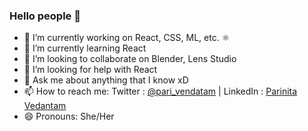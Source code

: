 ### Hello people 👋



- 🔭 I’m currently working on React, CSS, ML, etc. ⚛
- 🌱 I’m currently learning React
- 👯 I’m looking to collaborate on Blender, Lens Studio
- 🤔 I’m looking for help with React
- 💬 Ask me about anything that I know xD
- 📫 How to reach me: Twitter : [@pari_vendatam](https://twitter.com/pari_vedantam) | LinkedIn : [Parinita Vedantam](linkedin.com/in/parinita-vedantam-713351194)
- 😄 Pronouns: She/Her


